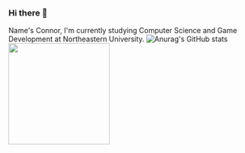 ### Hi there 👋

<!--
**yumio7/yumio7** is a ✨ _special_ ✨ repository because its `README.md` (this file) appears on your GitHub profile.

Here are some ideas to get you started:

- 🔭 I’m currently working on ...
- 🌱 I’m currently learning ...
- 👯 I’m looking to collaborate on ...
- 🤔 I’m looking for help with ...
- 💬 Ask me about ...
- 📫 How to reach me: ...
- 😄 Pronouns: ...
- ⚡ Fun fact: ...
-->

Name's Connor, I'm currently studying Computer Science and Game Development at Northeastern University.
![Anurag's GitHub stats](https://github-readme-stats.vercel.app/api?username=yumio7&show_icons=true&theme=tokyonight)
<img src=https://github.com/yumio7/yumio7/assets/67013996/1b5a0189-0cd9-4014-9aba-8b01bb620463 width=200>
